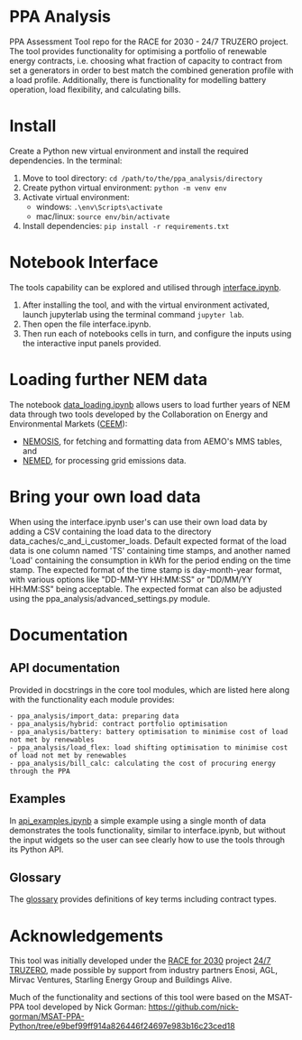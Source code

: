 # PPA Analysis

PPA Assessment Tool repo for the RACE for 2030 - 24/7 TRUZERO project. The tool provides functionality for optimising
a portfolio of renewable energy contracts, i.e. choosing what fraction of capacity to contract from set a generators in 
order to best match the combined generation profile with a load profile. Additionally, there is functionality for 
modelling battery operation, load flexibility, and calculating bills.

# Install

Create a Python new virtual environment and install the required dependencies. In the terminal:

1. Move to tool directory: ```cd /path/to/the/ppa_analysis/directory```
2. Create python virtual environment: ```python -m venv env```
3. Activate virtual environment:
   - windows: ```.\env\Scripts\activate```
   - mac/linux: ```source env/bin/activate```
4. Install dependencies: ```pip install -r requirements.txt```

# Notebook Interface

The tools capability can be explored and utilised through [interface.ipynb](interface.ipynb). 

1. After installing the tool, and with the virtual environment activated, launch jupyterlab using the terminal 
   command ```jupyter lab```. 
2. Then open the file interface.ipynb.
3. Then run each of notebooks cells in turn, and configure the inputs using the interactive input panels provided. 

# Loading further NEM data

The notebook [data_loading.ipynb](data_loading.ipynb) allows users to load further years of NEM data through two tools developed by the Collaboration on Energy and Environmental Markets ([CEEM](https://www.ceem.unsw.edu.au)): 
- [NEMOSIS](https://github.com/UNSW-CEEM/NEMOSIS), for fetching and formatting data from AEMO's MMS tables, and 
- [NEMED](https://github.com/UNSW-CEEM/NEMED), for processing grid emissions data.

# Bring your own load data

When using the interface.ipynb user's can use their own load data by adding a CSV containing the load data to the 
directory data_caches/c_and_i_customer_loads. Default expected format of the load data is one column named 'TS'
containing time stamps, and another named 'Load' containing the consumption in kWh for the period ending on the
time stamp. The expected format of the time stamp is day-month-year format, with various options like 
"DD-MM-YY HH:MM:SS" or "DD/MM/YY HH:MM:SS" being acceptable. The expected format can also be adjusted using the 
ppa_analysis/advanced_settings.py module.

# Documentation

## API documentation 

Provided in docstrings in the core tool modules, which are listed here along with the functionality each module 
provides:

    - ppa_analysis/import_data: preparing data
    - ppa_analysis/hybrid: contract portfolio optimisation
    - ppa_analysis/battery: battery optimisation to minimise cost of load not met by renewables
    - ppa_analysis/load_flex: load shifting optimisation to minimise cost of load not met by renewables
    - ppa_analysis/bill_calc: calculating the cost of procuring energy through the PPA

## Examples

In [api_examples.ipynb](api_examples.ipynb) a simple example using a single month of data demonstrates the tools 
functionality, similar to interface.ipynb, but without the input widgets so the user can see clearly how to use 
the tools through its Python API.

## Glossary

The [glossary](glossary.md) provides definitions of key terms including contract types.


# Acknowledgements

This tool was initially developed under the [RACE for 2030](https://racefor2030.com.au) project [24/7 TRUZERO](https://racefor2030.com.au/project/24-7-renewables-solutions-for-matching-tracking-and-enhancing-corporate-renewables-purchasing/), made possible by support from industry partners Enosi, AGL, Mirvac Ventures, Starling Energy Group and Buildings Alive.

Much of the functionality and sections of this tool were based on the MSAT-PPA tool developed by Nick Gorman: 
https://github.com/nick-gorman/MSAT-PPA-Python/tree/e9bef99ff914a826446f24697e983b16c23ced18
